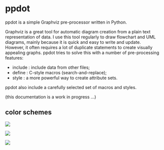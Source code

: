 ppdot
=====

ppdot is a simple Graphviz pre-processor written in Python.

Graphviz is a great tool for automatic diagram creation from a plain text
representation of data. I use this tool regularly to draw flowchart and UML
diagrams, mainly because it is quick and easy to write and update. However,
it often requires a lot of duplicate statements to create visually appealing
graphs. ppdot tries to solve this with a number of pre-processing features:

* include : include data from other files;
* define  : C-style macros (search-and-replace);
* style   : a more powerful way to create attribute sets.

ppdot also include a carefully selected set of macros and styles.

(this documentation is a work in progress ...)

color schemes
-------------

![](http://sdeleeuw.github.io/ppdot/examples/color_showcase_brewer.svg)

![](http://sdeleeuw.github.io/ppdot/examples/color_showcase_solarized.svg)

![](http://sdeleeuw.github.io/ppdot/examples/color_showcase_base16.svg)


